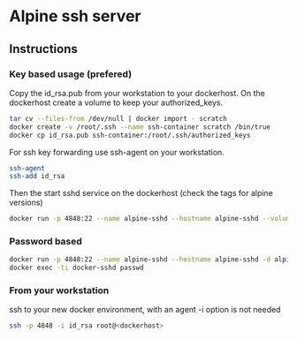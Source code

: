 # Alpine ssh server

## Instructions

### Key based usage (prefered)

Copy the id_rsa.pub from your workstation to your dockerhost.
On the dockerhost create a volume to keep your authorized_keys.
```bash
tar cv --files-from /dev/null | docker import - scratch
docker create -v /root/.ssh --name ssh-container scratch /bin/true
docker cp id_rsa.pub ssh-container:/root/.ssh/authorized_keys
```

For ssh key forwarding use ssh-agent on your workstation.
```bash
ssh-agent
ssh-add id_rsa
```

Then the start sshd service on the dockerhost (check the tags for alpine versions)
```bash
docker run -p 4848:22 --name alpine-sshd --hostname alpine-sshd --volumes-from ssh-container  -d alpinearmhf-sshd
```

### Password based

```bash
docker run -p 4848:22 --name alpine-sshd --hostname alpine-sshd -d alpinearmhf-sshd
docker exec -ti docker-sshd passwd
```

### From your workstation

ssh to your new docker environment, with an agent -i option is not needed
```bash
ssh -p 4848 -i id_rsa root@<dockerhost>
```
